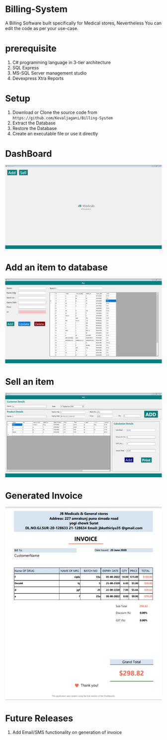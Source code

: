 # Billing-System

A Billing Software built specifically for Medical stores, Nevertheless You can edit the code as per your use-case.


# prerequisite

  1. C# programming language in 3-tier architecture
  2. SQL Express
  3. MS-SQL Server management studio
  4. Devexpress Xtra Reports
  
# Setup

  1. Download or Clone the source code from `https://github.com/Kevaljagani/Billing-System`
  2. Extract the Database
  3. Restore the Database
  4. Create an executable file or use it directly
  
# DashBoard
 
![Alt text](https://github.com/Kevaljagani/Billing-System/blob/master/ScreenShots/Desktop.jpg)

# Add an item to database

![Alt text](https://github.com/Kevaljagani/Billing-System/blob/master/ScreenShots/Buy.jpg)

# Sell an item

![Alt text](https://github.com/Kevaljagani/Billing-System/blob/master/ScreenShots/Sell.jpg)

# Generated Invoice

![Alt text](https://github.com/Kevaljagani/Billing-System/blob/master/ScreenShots/Invoice.jpg)


# Future Releases
  
  1. Add Email/SMS functionality on generation of invoice
